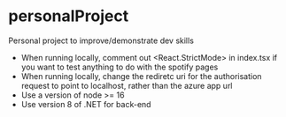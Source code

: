 # personalProject
Personal project to improve/demonstrate dev skills 

- When running locally, comment out <React.StrictMode> in index.tsx if you want to test anything to do with the spotify pages
- When running locally, change the rediretc uri for the authorisation request to point to localhost, rather than the azure app url
- Use a version of node >= 16 
- Use version 8 of .NET for back-end
